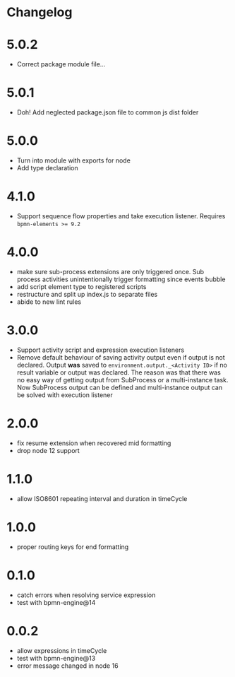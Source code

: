 Changelog
=========

# 5.0.2

- Correct package module file...

# 5.0.1

- Doh! Add neglected package.json file to common js dist folder

# 5.0.0

- Turn into module with exports for node
- Add type declaration

# 4.1.0

- Support sequence flow properties and take execution listener. Requires `bpmn-elements >= 9.2`

# 4.0.0

- make sure sub-process extensions are only triggered once. Sub process activities unintentionally trigger formatting since events bubble
- add script element type to registered scripts
- restructure and split up index.js to separate files
- abide to new lint rules

# 3.0.0

- Support activity script and expression execution listeners
- Remove default behaviour of saving activity output even if output is not declared. Output **was** saved to `environment.output._<Activity ID>` if no result variable or output was declared. The reason was that there was no easy way of getting output from SubProcess or a multi-instance task. Now SubProcess output can be defined and multi-instance output can be solved with execution listener

# 2.0.0

- fix resume extension when recovered mid formatting
- drop node 12 support

# 1.1.0

- allow ISO8601 repeating interval and duration in timeCycle

# 1.0.0

- proper routing keys for end formatting

# 0.1.0

- catch errors when resolving service expression
- test with bpmn-engine@14

# 0.0.2

- allow expressions in timeCycle
- test with bpmn-engine@13
- error message changed in node 16

